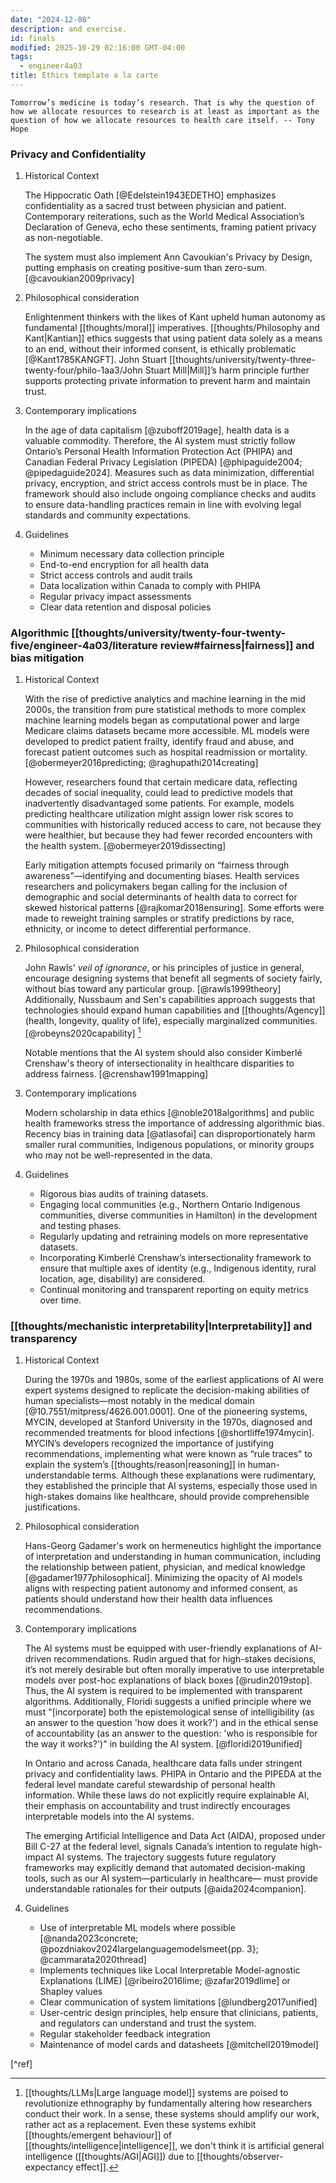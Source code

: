 ```yaml
---
date: "2024-12-08"
description: and exercise.
id: finals
modified: 2025-10-29 02:16:00 GMT-04:00
tags:
  - engineer4a03
title: Ethics template a la carte
---
```


```quotes
Tomorrow’s medicine is today’s research. That is why the question of how we allocate resources to research is at least as important as the question of how we allocate resources to health care itself. -- Tony Hope
```

### Privacy and Confidentiality

1. Historical Context

   The Hippocratic Oath [@Edelstein1943EDETHO] emphasizes confidentiality as a sacred trust between physician and patient. Contemporary reiterations, such as the World Medical Association’s Declaration of Geneva, echo these sentiments, framing patient privacy as non-negotiable.

   The system must also implement Ann Cavoukian's Privacy by Design, putting emphasis on creating positive-sum than zero-sum. [@cavoukian2009privacy]

2. Philosophical consideration

   Enlightenment thinkers with the likes of Kant upheld human autonomy as fundamental [[thoughts/moral]] imperatives. [[thoughts/Philosophy and Kant|Kantian]] ethics suggests that
   using patient data solely as a means to an end, without their informed consent, is ethically problematic [@Kant1785KANGFT]. John Stuart [[thoughts/university/twenty-three-twenty-four/philo-1aa3/John Stuart Mill|Mill]]’s harm principle further
   supports protecting private information to prevent harm and maintain trust.

3. Contemporary implications

   In the age of data capitalism [@zuboff2019age], health data is a valuable commodity. Therefore, the AI system must strictly follow Ontario’s Personal Health Information Protection Act (PHIPA) and Canadian Federal Privacy Legislation (PIPEDA) [@phipaguide2004; @pipedaguide2024].
   Measures such as data minimization, differential privacy, encryption, and strict access controls must be in place. The framework should also include ongoing compliance checks and audits to ensure data-handling practices remain in line with evolving legal standards and community expectations.

4. Guidelines
   - Minimum necessary data collection principle
   - End-to-end encryption for all health data
   - Strict access controls and audit trails
   - Data localization within Canada to comply with PHIPA
   - Regular privacy impact assessments
   - Clear data retention and disposal policies

### Algorithmic [[thoughts/university/twenty-four-twenty-five/engineer-4a03/literature review#fairness|fairness]] and bias mitigation

1. Historical Context

   With the rise of predictive analytics and machine learning in the mid 2000s, the transition from pure statistical methods to more complex machine learning models began as computational power and large Medicare claims datasets became more accessible.
   ML models were developed to predict patient frailty, identify fraud and abuse, and forecast patient outcomes such as hospital readmission or mortality. [@obermeyer2016predicting; @raghupathi2014creating]

   However, researchers found that certain medicare data, reflecting decades of social inequality, could lead to predictive models that inadvertently disadvantaged some patients. For example, models predicting healthcare utilization might assign lower risk scores to communities with historically reduced access to care, not because they were healthier, but because they had fewer recorded encounters with the health system. [@obermeyer2019dissecting]

   Early mitigation attempts focused primarily on “fairness through awareness”—identifying and documenting biases. Health services researchers and policymakers began calling for the inclusion of demographic and social determinants of health data to correct for skewed historical patterns [@rajkomar2018ensuring].
   Some efforts were made to reweight training samples or stratify predictions by race, ethnicity, or income to detect differential performance.

2. Philosophical consideration

   John Rawls' _veil of ignorance_, or his principles of justice in general, encourage designing systems that benefit all segments of society fairly, without bias toward any particular group. [@rawls1999theory]
   Additionally, Nussbaum and Sen's capabilities approach suggests that technologies should expand human capabilities and [[thoughts/Agency]] (health, longevity, quality of life), especially marginalized communities. [@robeyns2020capability] [^emergent]

   Notable mentions that the AI system should also consider Kimberlé Crenshaw's theory of intersectionality in healthcare disparities to address fairness. [@crenshaw1991mapping]

[^emergent]:
    [[thoughts/LLMs|Large language model]] systems are poised to revolutionize ethnography by fundamentally altering how researchers conduct their work. In a sense, these systems should amplify our work, rather act as a replacement.
    Even these systems exhibit [[thoughts/emergent behaviour]] of [[thoughts/intelligence|intelligence]], we don't think it is artificial general intelligence ([[thoughts/AGI|AGI]]) due to [[thoughts/observer-expectancy effect]].

3. Contemporary implications

   Modern scholarship in data ethics [@noble2018algorithms] and public health frameworks stress the importance of addressing algorithmic bias. Recency bias in training data [@atlasofai] can disproportionately harm smaller rural communities, Indigenous populations, or minority groups
   who may not be well-represented in the data.

4. Guidelines
   - Rigorous bias audits of training datasets.
   - Engaging local communities (e.g., Northern Ontario Indigenous communities, diverse communities in Hamilton) in the development and testing phases.
   - Regularly updating and retraining models on more representative datasets.
   - Incorporating Kimberlé Crenshaw’s intersectionality framework to ensure that multiple axes of identity (e.g., Indigenous identity, rural location, age, disability) are considered.
   - Continual monitoring and transparent reporting on equity metrics over time.

### [[thoughts/mechanistic interpretability|Interpretability]] and transparency

1. Historical Context

   During the 1970s and 1980s, some of the earliest applications of AI were expert systems designed to replicate the decision-making abilities of human specialists—most notably in the medical domain [@10.7551/mitpress/4626.001.0001].
   One of the pioneering systems, MYCIN, developed at Stanford University in the 1970s, diagnosed and recommended treatments for blood infections [@shortliffe1974mycin].
   MYCIN’s developers recognized the importance of justifying recommendations, implementing what were known as “rule traces” to explain the system’s [[thoughts/reason|reasoning]]
   in human-understandable terms. Although these explanations were rudimentary, they established the principle that AI systems, especially those used in high-stakes domains
   like healthcare, should provide comprehensible justifications.

2. Philosophical consideration

   Hans-Georg Gadamer's work on hermeneutics highlight the importance of interpretation and understanding in human communication, including the relationship between patient, physician, and medical knowledge [@gadamer1977philosophical].
   Minimizing the opacity of AI models aligns with respecting patient autonomy and informed consent, as patients should understand how their health data influences recommendations.

3. Contemporary implications

   The AI systems must be equipped with user-friendly explanations of AI-driven recommendations. Rudin argued that for high-stakes decisions, it’s not merely desirable but often morally imperative to use interpretable models over post-hoc explanations of black boxes [@rudin2019stop].
   Thus, the AI system is required to be implemented with transparent algorithms. Additionally, Floridi suggests a unified principle where we must "[incorporate] both the epistemological sense of intelligibility (as an answer to the question 'how does it work?') and in the ethical sense of accountability (as an answer to the question: 'who is responsible for the way it works?')" in building the AI system. [@floridi2019unified]

   In Ontario and across Canada, healthcare data falls under stringent privacy and confidentiality laws. PHIPA in Ontario and the PIPEDA at the federal level mandate careful stewardship of personal health information.
   While these laws do not explicitly require explainable AI, their emphasis on accountability and trust indirectly encourages interpretable models into the AI systems.

   The emerging Artificial Intelligence and Data Act (AIDA), proposed under Bill C-27 at the federal level, signals Canada’s intention to regulate high-impact AI systems.
   The trajectory suggests future regulatory frameworks may explicitly demand that automated decision-making tools, such as our AI system—particularly in healthcare— must provide understandable rationales for their outputs [@aida2024companion].

4. Guidelines
   - Use of interpretable ML models where possible [@nanda2023concrete; @pozdniakov2024largelanguagemodelsmeet{pp. 3}; @cammarata2020thread]
   - Implements techniques like Local Interpretable Model-agnostic Explanations (LIME) [@ribeiro2016lime; @zafar2019dlime] or Shapley values
   - Clear communication of system limitations [@lundberg2017unified]
   - User-centric design principles, help ensure that clinicians, patients, and regulators can understand and trust the system.
   - Regular stakeholder feedback integration
   - Maintenance of model cards and datasheets [@mitchell2019model]

[^ref]
